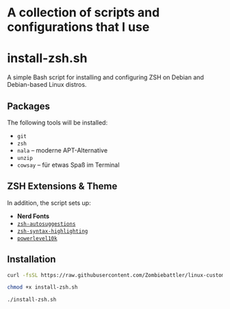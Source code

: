 # A collection of scripts and configurations that I use

# install-zsh.sh 

A simple Bash script for installing and configuring ZSH on Debian and Debian-based Linux distros.

## Packages

The following tools will be installed:

- `git`
- `zsh`
- `nala` – moderne APT-Alternative
- `unzip`
- `cowsay` – für etwas Spaß im Terminal

## ZSH Extensions & Theme

In addition, the script sets up:

- **Nerd Fonts**
- [`zsh-autosuggestions`](https://github.com/zsh-users/zsh-autosuggestions)
- [`zsh-syntax-highlighting`](https://github.com/zsh-users/zsh-syntax-highlighting)
- [`powerlevel10k`](https://github.com/romkatv/powerlevel10k)

## Installation

```bash
curl -fsSL https://raw.githubusercontent.com/Zombiebattler/linux-customization/main/install-zsh.sh -o install-zsh.sh

chmod +x install-zsh.sh

./install-zsh.sh

```